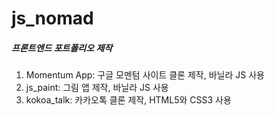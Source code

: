 # js_nomad
##### 프론트엔드 포트폴리오 제작

1. Momentum App: 구글 모멘텀 사이트 클론 제작, 바닐라 JS 사용
2. js_paint: 그림 앱 제작, 바닐라 JS 사용
3. kokoa_talk: 카카오톡 클론 제작, HTML5와 CSS3 사용
